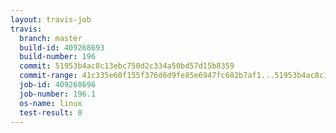 ```yaml
---
layout: travis-job
travis:
  branch: master
  build-id: 409268693
  build-number: 196
  commit: 51953b4ac8c13ebc750d2c334a50bd57d15b8359
  commit-range: 41c335e60f155f376d6d9fe85e6947fc682b7af1...51953b4ac8c13ebc750d2c334a50bd57d15b8359
  job-id: 409268696
  job-number: 196.1
  os-name: linux
  test-result: 0
---
```

